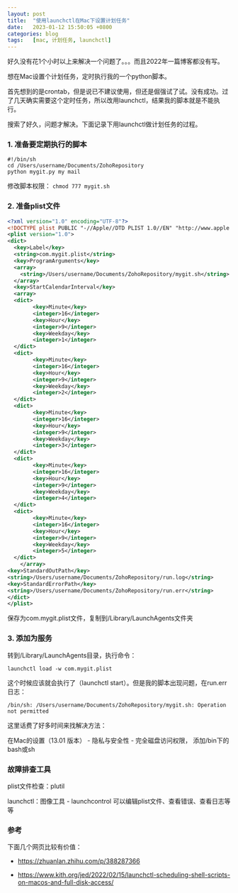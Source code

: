 ```yaml
---
layout: post
title:  "使用launchctl在Mac下设置计划任务"
date:   2023-01-12 15:50:05 +0800
categories: blog
tags:   [mac, 计划任务, launchctl]
---
```


好久没有花1个小时以上来解决一个问题了。。。而且2022年一篇博客都没有写。

想在Mac设置个计划任务，定时执行我的一个python脚本。

首先想到的是crontab，但是说已不建议使用，但还是倔强试了试。没有成功。过了几天确实需要这个定时任务，所以改用launchctl，结果我的脚本就是不能执行。

搜索了好久，问题才解决。下面记录下用launchctl做计划任务的过程。

### 1. 准备要定期执行的脚本

```shell
#!/bin/sh
cd /Users/username/Documents/ZohoRepository
python mygit.py my mail
```
修改脚本权限： `chmod 777 mygit.sh`

### 2. 准备plist文件

```xml
<?xml version="1.0" encoding="UTF-8"?>
<!DOCTYPE plist PUBLIC "-//Apple//DTD PLIST 1.0//EN" "http://www.apple.com/DTDs/PropertyList-1.0.dtd">
<plist version="1.0">
<dict>
  <key>Label</key>
  <string>com.mygit.plist</string>
  <key>ProgramArguments</key>
  <array>
    <string>/Users/username/Documents/ZohoRepository/mygit.sh</string>
  </array>
  <key>StartCalendarInterval</key>
  <array>
  <dict>
        <key>Minute</key>
        <integer>16</integer>
        <key>Hour</key>
        <integer>9</integer>
        <key>Weekday</key> 
        <integer>1</integer>     
  </dict>
  <dict>
        <key>Minute</key>
        <integer>16</integer>
        <key>Hour</key>
        <integer>9</integer>
        <key>Weekday</key> 
        <integer>2</integer>     
  </dict>
  <dict>
        <key>Minute</key>
        <integer>16</integer>
        <key>Hour</key>
        <integer>9</integer>
        <key>Weekday</key> 
        <integer>3</integer>     
  </dict>
  <dict>
        <key>Minute</key>
        <integer>16</integer>
        <key>Hour</key>
        <integer>9</integer>
        <key>Weekday</key> 
        <integer>4</integer>     
  </dict>
  <dict>
        <key>Minute</key>
        <integer>16</integer>
        <key>Hour</key>
        <integer>9</integer>
        <key>Weekday</key> 
        <integer>5</integer>     
  </dict>
    </array>
<key>StandardOutPath</key>
<string>/Users/username/Documents/ZohoRepository/run.log</string>
<key>StandardErrorPath</key>
<string>/Users/username/Documents/ZohoRepository/run.err</string>
</dict>
</plist>
```
保存为com.mygit.plist文件，复制到/Library/LaunchAgents文件夹

### 3. 添加为服务

转到/Library/LaunchAgents目录，执行命令：

`launchctl load -w com.mygit.plist`

这个时候应该就会执行了（launchctl start）。但是我的脚本出现问题，在run.err日志：

`/bin/sh: /Users/username/Documents/ZohoRepository/mygit.sh: Operation not permitted`

这里话费了好多时间来找解决方法：

在Mac的设置（13.01 版本） - 隐私与安全性 - 完全磁盘访问权限， 添加/bin下的bash或sh

### 故障排查工具

plist文件检查：plutil

launchctl：图像工具 - launchcontrol 可以编辑plist文件、查看错误、查看日志等等


### 参考

下面几个网页比较有价值：

- https://zhuanlan.zhihu.com/p/388287366

- https://www.kith.org/jed/2022/02/15/launchctl-scheduling-shell-scripts-on-macos-and-full-disk-access/
